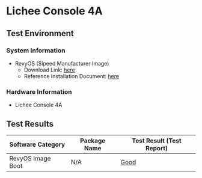 
# Lichee Console 4A

## Test Environment

### System Information

- RevyOS (Sipeed Manufacturer Image)
    - Download Link: [here](https://wiki.sipeed.com/hardware/zh/lichee/th1520/lcon4a/3_images.html)
    - Reference Installation Document: [here](https://wiki.sipeed.com/hardware/zh/lichee/th1520/lcon4a/4_burn_image.html)

### Hardware Information

- Lichee Console 4A

## Test Results

| Software Category | Package Name | Test Result (Test Report) |
|-------------------|--------------|---------------------------|
| RevyOS Image Boot | N/A          | [Good][RevyOS]            |

[RevyOS]: ./RevyOS/README.md
